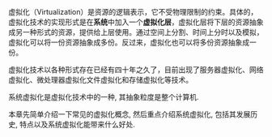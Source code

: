 虚拟化（Virtualization）是资源的逻辑表示，它不受物理限制的约束。具体的，虚拟化技术的实现形式是在**系统**中加入一个**虚拟化层**，虚拟化层将下层的资源抽象成另一种形式的资源，提供给上层使用。通过空间上分割、时间上分时以及模拟，虚拟化可以将一份资源抽象成多份。反过来，虚拟化也可以将多份资源抽象成一份。

虚拟化技术以各种形式存在已经有四十年之久了，目前出现了服务器虚拟化、网络虚拟化、微处理器虚拟化文件虚拟化和存储虚拟化等技术。

系统虚拟化是虚拟化技术中的一种, 其抽象粒度是整个计算机. 

本章先简单介绍一下常见的虚拟化概念, 然后重点介绍系统虚拟化, 包括其发展历史, 特点以及系统虚拟化能带来什么好处.